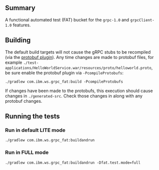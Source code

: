 ## Summary
A functional automated test (FAT) bucket for the `grpc-1.0` and `grpcClient-1.0` features. 

## Building

The default build targets will not cause the gRPC stubs to be recompiled (via the [protobuf plugin](https://github.com/google/protobuf-gradle-plugin)). Any time changes are made to protobuf files, for example `./test-applications/HelloWorldService.war/resources/proto/helloworld.proto`, be sure enable the protobuf plugin via `-PcompileProtobufs`: 

    ./gradlew com.ibm.ws.grpc_fat:build -PcompileProtobufs

If changes have been made to the protobufs, this execution should cause changes in `./generated-src`. Check those changes in along with any protobuf changes.

## Running the tests
### Run in default LITE mode
    ./gradlew com.ibm.ws.grpc_fat:buildandrun

### Run in FULL mode
    ./gradlew com.ibm.ws.grpc_fat:buildandrun -Dfat.test.mode=full

